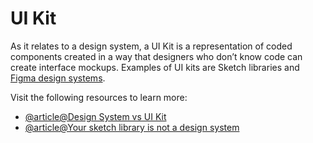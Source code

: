 # UI Kit

As it relates to a design system, a UI Kit is a representation of coded components created in a way that designers who don’t know code can create interface mockups. Examples of UI kits are Sketch libraries and [Figma design systems](https://www.figma.com/blog/how-to-build-your-design-system-in-figma/).

Visit the following resources to learn more:

- [@article@Design System vs UI Kit](https://uigstudio.com/insights/design-system-vs-ui-kit)
- [@article@Your sketch library is not a design system](http://bradfrost.com/blog/post/your-sketch-library-is-not-a-design-system/)
